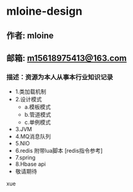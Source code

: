 # mloine-design

## 作者: mloine 
## 邮箱: m15618975413@163.com
### 描述：资源为本人从事本行业知识记录

[redis指令参考]: https://www.jianshu.com 

<ul>
  <li>1.类加载机制</li>
  <li>2.设计模式
    <ul>
      <li>a.模板模式</li>
      <li>b.管道模式</li>
      <li>c.单例模式</li>
    </ul>
  </li>
  <li> 3.JVM</li>  
  <li> 4.MQ消息队列</li>  
  <li> 5.NIO</li>
  <li> 6.redis 附带lua脚本 [redis指令参考]</li>
  <li> 7.spring</li>
  <li> 8.Hbase api</li>
  <li> 敬请期待</li>
</ul>
xue



        
        
        
        
        

 

 

 


